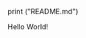 print ("README.md")

Hello World!
<!---
AbdullKhalq/AbdullKhalq is a ✨ special ✨ repository because its `README.md` (this file) appears on your GitHub profile.
You can click the Preview link to take a look at your changes.
--->

